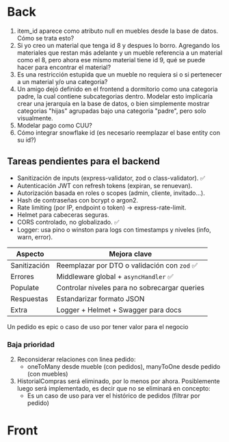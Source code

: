 # Back

1. item_id aparece como atributo null en muebles desde la base de datos. Cómo se trata esto?
1. Si yo creo un material que tenga id 8 y despues lo borro. Agregando los
   materiales que restan más adelante y un mueble referencia a un material como
   el 8, pero ahora ese mismo material tiene id 9, qué se puede hacer para
   encontrar el material?
1. Es una restricción estupida que un mueble no requiera si o si pertenecer a un
   material y/o una categoria?
1. Un amigo dejó definido en el frontend a dormitorio como una categoria padre,
   la cual contiene subcategorias dentro. Modelar esto implicaría crear una
   jerarquía en la base de datos, o bien simplemente mostrar categorias "hijas"
   agrupadas bajo una categoria "padre", pero solo visualmente.
1. Modelar pago como CUU?
1. Cómo integrar snowflake id (es necesario reemplazar el base entity con su id?)

## Tareas pendientes para el backend

- Sanitización de inputs (express-validator, zod o class-validator). ✅
- Autenticación JWT con refresh tokens (expiran, se renuevan).
- Autorización basada en roles o scopes (admin, cliente, invitado…).
- Hash de contraseñas con bcrypt o argon2.
- Rate limiting (por IP, endpoint o token) → express-rate-limit.
- Helmet para cabeceras seguras.
- CORS controlado, no globalizado. ✅
- Logger: usa pino o winston para logs con timestamps y niveles (info, warn, error).

| Aspecto      | Mejora clave                                  |
| ------------ | --------------------------------------------- |
| Sanitización | Reemplazar por DTO o validación con `zod` ✅  |
| Errores      | Middleware global + `asyncHandler` ✅         |
| Populate     | Controlar niveles para no sobrecargar queries |
| Respuestas   | Estandarizar formato JSON                     |
| Extra        | Logger + Helmet + Swagger para docs           |

Un pedido es epic o caso de uso por tener valor para el negocio

### Baja prioridad

2. Reconsiderar relaciones con linea pedido:
   - oneToMany desde mueble (con pedidos), manyToOne desde pedido (con muebles)
3. HistorialCompras será eliminado, por lo menos por ahora. Posiblemente luego será implementado, es decir que no se eliminará en concepto:
   - Es un caso de uso para ver el histórico de pedidos (filtrar por pedido)

# Front
